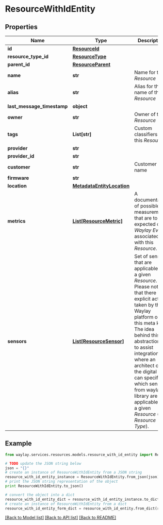 # ResourceWithIdEntity


## Properties

Name | Type | Description | Notes
------------ | ------------- | ------------- | -------------
**id** | [**ResourceId**](ResourceId.md) |  | 
**resource_type_id** | [**ResourceType**](ResourceType.md) |  | [optional] 
**parent_id** | [**ResourceParent**](ResourceParent.md) |  | [optional] 
**name** | **str** | Name for the _Resource_ | [optional] 
**alias** | **str** | Alias for the name of the _Resource_ | [optional] 
**last_message_timestamp** | **object** |  | [optional] 
**owner** | **str** | Owner of the _Resource_ | [optional] 
**tags** | **List[str]** | Custom classifiers for this _Resource_. | [optional] 
**provider** | **str** |  | [optional] 
**provider_id** | **str** |  | [optional] 
**customer** | **str** | Customer name | [optional] 
**firmware** | **str** |  | [optional] 
**location** | [**MetadataEntityLocation**](MetadataEntityLocation.md) |  | [optional] 
**metrics** | [**List[ResourceMetric]**](ResourceMetric.md) | A documentation of possible measurements that are to be expected on _Waylay Events_ associated with this _Resource_. | [optional] 
**sensors** | [**List[ResourceSensor]**](ResourceSensor.md) | Set of sensors that are applicable for a given _Resource_. Please note that there is no explicit action taken by the Waylay platform on this meta key. The idea behind this abstraction is to assist integrations where an architect of the digital twin can specify which sensors from waylay library are applicable for a given _Resource_ (or _Resource Type_). | [optional] 

## Example

```python
from waylay.services.resources.models.resource_with_id_entity import ResourceWithIdEntity

# TODO update the JSON string below
json = "{}"
# create an instance of ResourceWithIdEntity from a JSON string
resource_with_id_entity_instance = ResourceWithIdEntity.from_json(json)
# print the JSON string representation of the object
print ResourceWithIdEntity.to_json()

# convert the object into a dict
resource_with_id_entity_dict = resource_with_id_entity_instance.to_dict()
# create an instance of ResourceWithIdEntity from a dict
resource_with_id_entity_form_dict = resource_with_id_entity.from_dict(resource_with_id_entity_dict)
```
[[Back to Model list]](../README.md#documentation-for-models) [[Back to API list]](../README.md#documentation-for-api-endpoints) [[Back to README]](../README.md)


